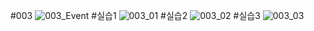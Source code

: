 #003
![003_Event](https://github.com/ccihxn/2023-2-mobileProgramming/assets/35947666/209d22ea-3e71-481a-bf06-4bc959225ff5)
#실습1
![003_01](https://github.com/ccihxn/2023-2-mobileProgramming/assets/35947666/5eac1b95-0223-4c3b-a200-c4e00b7e5415)
#실습2
![003_02](https://github.com/ccihxn/2023-2-mobileProgramming/assets/35947666/adc424cf-1e62-47a2-9ecb-ee6aef2d0a2f)
#실습3
![003_03](https://github.com/ccihxn/2023-2-mobileProgramming/assets/35947666/17a09f0b-24f0-4a1f-8e3b-a7094490477e)
